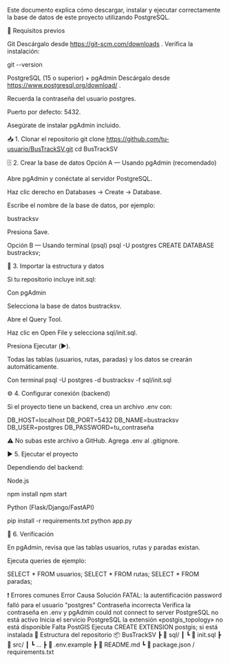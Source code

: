 Este documento explica cómo descargar, instalar y ejecutar correctamente la base de datos de este proyecto utilizando PostgreSQL.

🔧 Requisitos previos

Git
Descárgalo desde https://git-scm.com/downloads
.
Verifica la instalación:

git --version


PostgreSQL (15 o superior) + pgAdmin
Descárgalo desde https://www.postgresql.org/download/
.

Recuerda la contraseña del usuario postgres.

Puerto por defecto: 5432.

Asegúrate de instalar pgAdmin incluido.

📥 1. Clonar el repositorio
git clone https://github.com/tu-usuario/BusTrackSV.git
cd BusTrackSV

🗄️ 2. Crear la base de datos
Opción A — Usando pgAdmin (recomendado)

Abre pgAdmin y conéctate al servidor PostgreSQL.

Haz clic derecho en Databases → Create → Database.

Escribe el nombre de la base de datos, por ejemplo:

bustracksv


Presiona Save.

Opción B — Usando terminal (psql)
psql -U postgres
CREATE DATABASE bustracksv;

🧩 3. Importar la estructura y datos

Si tu repositorio incluye init.sql:

Con pgAdmin

Selecciona la base de datos bustracksv.

Abre el Query Tool.

Haz clic en Open File y selecciona sql/init.sql.

Presiona Ejecutar (▶️).

Todas las tablas (usuarios, rutas, paradas) y los datos se crearán automáticamente.

Con terminal
psql -U postgres -d bustracksv -f sql/init.sql

⚙️ 4. Configurar conexión (backend)

Si el proyecto tiene un backend, crea un archivo .env con:

DB_HOST=localhost
DB_PORT=5432
DB_NAME=bustracksv
DB_USER=postgres
DB_PASSWORD=tu_contraseña


⚠️ No subas este archivo a GitHub. Agrega .env al .gitignore.

▶️ 5. Ejecutar el proyecto

Dependiendo del backend:

Node.js

npm install
npm start


Python (Flask/Django/FastAPI)

pip install -r requirements.txt
python app.py

🧠 6. Verificación

En pgAdmin, revisa que las tablas usuarios, rutas y paradas existan.

Ejecuta queries de ejemplo:

SELECT * FROM usuarios;
SELECT * FROM rutas;
SELECT * FROM paradas;

❗ Errores comunes
Error	Causa	Solución
FATAL: la autentificación password falló para el usuario "postgres"	Contraseña incorrecta	Verifica la contraseña en .env y pgAdmin
could not connect to server	PostgreSQL no está activo	Inicia el servicio PostgreSQL
la extensión «postgis_topology» no está disponible	Falta PostGIS	Ejecuta CREATE EXTENSION postgis; si está instalada
📁 Estructura del repositorio
📦 BusTrackSV
 ┣ 📂 sql/
 ┃ ┗ 📜 init.sql
 ┣ 📂 src/
 ┃ ┗ ...
 ┣ 📜 .env.example
 ┣ 📜 README.md
 ┗ 📜 package.json / requirements.txt

